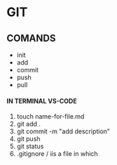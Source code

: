 # GIT

## COMANDS

- init
- add
- commit
- push
- pull

#### IN TERMINAL VS-CODE

1. touch name-for-file.md
2. git add .
3. git commit -m "add description"
4. git push
5. git status
6. .gitignore / iis a file in which
